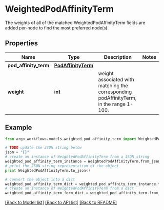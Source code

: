 # WeightedPodAffinityTerm

The weights of all of the matched WeightedPodAffinityTerm fields are added per-node to find the most preferred node(s)

## Properties

Name | Type | Description | Notes
------------ | ------------- | ------------- | -------------
**pod_affinity_term** | [**PodAffinityTerm**](PodAffinityTerm.md) |  | 
**weight** | **int** | weight associated with matching the corresponding podAffinityTerm, in the range 1-100. | 

## Example

```python
from argo_workflows.models.weighted_pod_affinity_term import WeightedPodAffinityTerm

# TODO update the JSON string below
json = "{}"
# create an instance of WeightedPodAffinityTerm from a JSON string
weighted_pod_affinity_term_instance = WeightedPodAffinityTerm.from_json(json)
# print the JSON string representation of the object
print WeightedPodAffinityTerm.to_json()

# convert the object into a dict
weighted_pod_affinity_term_dict = weighted_pod_affinity_term_instance.to_dict()
# create an instance of WeightedPodAffinityTerm from a dict
weighted_pod_affinity_term_form_dict = weighted_pod_affinity_term.from_dict(weighted_pod_affinity_term_dict)
```
[[Back to Model list]](../README.md#documentation-for-models) [[Back to API list]](../README.md#documentation-for-api-endpoints) [[Back to README]](../README.md)


